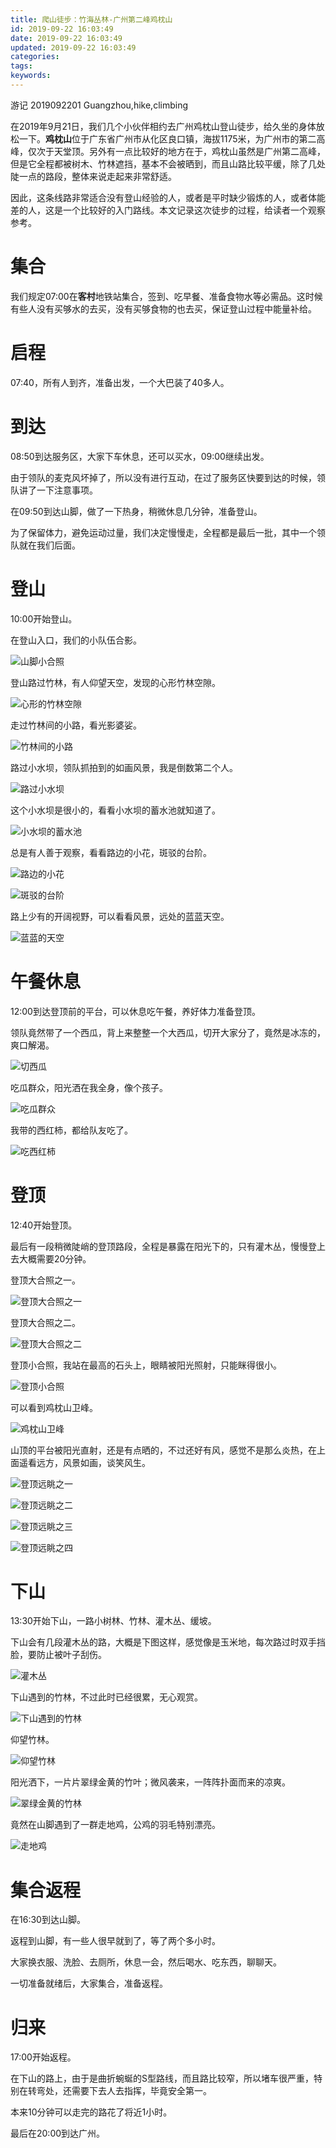```yaml
---
title: 爬山徒步：竹海丛林-广州第二峰鸡枕山
id: 2019-09-22 16:03:49
date: 2019-09-22 16:03:49
updated: 2019-09-22 16:03:49
categories:
tags:
keywords:
---
```

<!-- more -->

游记
2019092201
Guangzhou,hike,climbing

在2019年9月21日，我们几个小伙伴相约去广州鸡枕山登山徒步，给久坐的身体放松一下。**鸡枕山**位于广东省广州市从化区良口镇，海拔1175米，为广州市的第二高峰，仅次于天堂顶。另外有一点比较好的地方在于，鸡枕山虽然是广州第二高峰，但是它全程都被树木、竹林遮挡，基本不会被晒到，而且山路比较平缓，除了几处陡一点的路段，整体来说走起来非常舒适。

因此，这条线路非常适合没有登山经验的人，或者是平时缺少锻炼的人，或者体能差的人，这是一个比较好的入门路线。本文记录这次徒步的过程，给读者一个观察参考。


# 集合


我们规定07:00在**客村**地铁站集合，签到、吃早餐、准备食物水等必需品。这时候有些人没有买够水的去买，没有买够食物的也去买，保证登山过程中能量补给。


# 启程


07:40，所有人到齐，准备出发，一个大巴装了40多人。


# 到达


08:50到达服务区，大家下车休息，还可以买水，09:00继续出发。

由于领队的麦克风坏掉了，所以没有进行互动，在过了服务区快要到达的时候，领队讲了一下注意事项。

在09:50到达山脚，做了一下热身，稍微休息几分钟，准备登山。

为了保留体力，避免运动过量，我们决定慢慢走，全程都是最后一批，其中一个领队就在我们后面。


# 登山


10:00开始登山。

在登山入口，我们的小队伍合影。

![山脚小合照](https://raw.githubusercontent.com/iplaypi/img-playpi/master/img/2019/20190923005645.jpg "山脚小合照")

登山路过竹林，有人仰望天空，发现的心形竹林空隙。

![心形的竹林空隙](https://raw.githubusercontent.com/iplaypi/img-playpi/master/img/2019/20190923005740.jpg "心形的竹林空隙")

走过竹林间的小路，看光影婆娑。

![竹林间的小路](https://raw.githubusercontent.com/iplaypi/img-playpi/master/img/2019/20190923005830.jpg "竹林间的小路")

路过小水坝，领队抓拍到的如画风景，我是倒数第二个人。

![路过小水坝](https://raw.githubusercontent.com/iplaypi/img-playpi/master/img/2019/20190923005941.jpg "路过小水坝")

这个小水坝是很小的，看看小水坝的蓄水池就知道了。

![小水坝的蓄水池](https://raw.githubusercontent.com/iplaypi/img-playpi/master/img/2019/20190923010019.jpg "小水坝的蓄水池")

总是有人善于观察，看看路边的小花，斑驳的台阶。

![路边的小花](https://raw.githubusercontent.com/iplaypi/img-playpi/master/img/2019/20190923010102.jpg "路边的小花")

![斑驳的台阶](https://raw.githubusercontent.com/iplaypi/img-playpi/master/img/2019/20190923010113.jpg "斑驳的台阶")

路上少有的开阔视野，可以看看风景，远处的蓝蓝天空。

![蓝蓝的天空](https://raw.githubusercontent.com/iplaypi/img-playpi/master/img/2019/20190923010213.jpg "蓝蓝的天空")


# 午餐休息


12:00到达登顶前的平台，可以休息吃午餐，养好体力准备登顶。

领队竟然带了一个西瓜，背上来整整一个大西瓜，切开大家分了，竟然是冰冻的，爽口解渴。

![切西瓜](https://raw.githubusercontent.com/iplaypi/img-playpi/master/img/2019/20190923011540.jpg "切西瓜")

吃瓜群众，阳光洒在我全身，像个孩子。

![吃瓜群众](https://raw.githubusercontent.com/iplaypi/img-playpi/master/img/2019/20190923011556.jpg "吃瓜群众")

我带的西红柿，都给队友吃了。

![吃西红柿](https://raw.githubusercontent.com/iplaypi/img-playpi/master/img/2019/20190923011609.jpg "吃西红柿")


# 登顶


12:40开始登顶。

最后有一段稍微陡峭的登顶路段，全程是暴露在阳光下的，只有灌木丛，慢慢登上去大概需要20分钟。

登顶大合照之一。

![登顶大合照之一](https://raw.githubusercontent.com/iplaypi/img-playpi/master/img/2019/20190923011649.jpg "登顶大合照之一")

登顶大合照之二。

![登顶大合照之二](https://raw.githubusercontent.com/iplaypi/img-playpi/master/img/2019/20190923011702.jpg "登顶大合照之二")

登顶小合照，我站在最高的石头上，眼睛被阳光照射，只能眯得很小。

![登顶小合照](https://raw.githubusercontent.com/iplaypi/img-playpi/master/img/2019/20190923011715.jpg "登顶小合照")

可以看到鸡枕山卫峰。

![鸡枕山卫峰](https://raw.githubusercontent.com/iplaypi/img-playpi/master/img/2019/20190923011731.jpg "鸡枕山卫峰")

山顶的平台被阳光直射，还是有点晒的，不过还好有风，感觉不是那么炎热，在上面遥看远方，风景如画，谈笑风生。

![登顶远眺之一](https://raw.githubusercontent.com/iplaypi/img-playpi/master/img/2019/20190923011904.jpg "登顶远眺之一")

![登顶远眺之二](https://raw.githubusercontent.com/iplaypi/img-playpi/master/img/2019/20190923011915.jpg "登顶远眺之二")

![登顶远眺之三](https://raw.githubusercontent.com/iplaypi/img-playpi/master/img/2019/20190923011924.jpg "登顶远眺之三")

![登顶远眺之四](https://raw.githubusercontent.com/iplaypi/img-playpi/master/img/2019/20190923011934.jpg "登顶远眺之四")


# 下山


13:30开始下山，一路小树林、竹林、灌木丛、缓坡。

下山会有几段灌木丛的路，大概是下图这样，感觉像是玉米地，每次路过时双手挡脸，要防止被叶子刮伤。

![灌木丛](https://raw.githubusercontent.com/iplaypi/img-playpi/master/img/2019/20190923012043.jpg "灌木丛")

下山遇到的竹林，不过此时已经很累，无心观赏。

![下山遇到的竹林](https://raw.githubusercontent.com/iplaypi/img-playpi/master/img/2019/20190923012346.jpg "下山遇到的竹林")

仰望竹林。

![仰望竹林](https://raw.githubusercontent.com/iplaypi/img-playpi/master/img/2019/20190923012433.jpg "仰望竹林")

阳光洒下，一片片翠绿金黄的竹叶；微风袭来，一阵阵扑面而来的凉爽。

![翠绿金黄的竹林](https://raw.githubusercontent.com/iplaypi/img-playpi/master/img/2019/20190923012128.jpg "翠绿金黄的竹林")

竟然在山脚遇到了一群走地鸡，公鸡的羽毛特别漂亮。

![走地鸡](https://raw.githubusercontent.com/iplaypi/img-playpi/master/img/2019/20190923012211.jpg "走地鸡")


# 集合返程


在16:30到达山脚。

返程到山脚，有一些人很早就到了，等了两个多小时。

大家换衣服、洗脸、去厕所，休息一会，然后喝水、吃东西，聊聊天。

一切准备就绪后，大家集合，准备返程。


# 归来


17:00开始返程。

在下山的路上，由于是曲折蜿蜒的S型路线，而且路比较窄，所以堵车很严重，特别在转弯处，还需要下去人去指挥，毕竟安全第一。

本来10分钟可以走完的路花了将近1小时。

最后在20:00到达广州。

